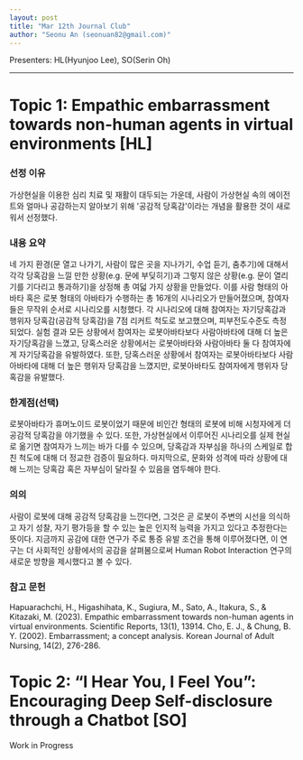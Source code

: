 ```yaml
---
layout: post
title: "Mar 12th Journal Club"
author: "Seonu An (seonuan82@gmail.com)"
---
```


Presenters: HL(Hyunjoo Lee), SO(Serin Oh) <br>

-----------------


# Topic 1: Empathic embarrassment towards non-human agents in virtual environments [HL]

### **선정 이유**

가상현실을 이용한 심리 치료 및 재활이 대두되는 가운데, 사람이 가상현실 속의 에이전트와 얼마나 공감하는지 알아보기 위해 '공감적 당혹감'이라는 개념을 활용한 것이 새로워서 선정했다.

### **내용 요약**

네 가지 환경(문 열고 나가기, 사람이 많은 곳을 지나가기, 수업 듣기, 춤추기)에 대해서 각각 당혹감을 느낄 만한 상황(e.g. 문에 부딪히기)과 그렇지 않은 상황(e.g. 문이 열리기를 기다리고 통과하기)을 상정해 총 여덟 가지 상황을 만들었다. 이를 사람 형태의 아바타 혹은 로봇 형태의 아바타가 수행하는 총 16개의 시나리오가 만들어졌으며, 참여자들은 무작위 순서로 시나리오를 시청했다. 각 시나리오에 대해 참여자는 자기당혹감과 행위자 당혹감(공감적 당혹감)을 7점 리커트 척도로 보고했으며, 피부전도수준도 측정되었다. 실험 결과 모든 상황에서 참여자는 로봇아바타보다 사람아바타에 대해 더 높은 자기당혹감을 느꼈고, 당혹스러운 상황에서는 로봇아바타와 사람아바타 둘 다 참여자에게 자기당혹감을 유발하였다. 또한, 당혹스러운 상황에서 참여자는 로봇아바타보다 사람아바타에 대해 더 높은 행위자 당혹감을 느꼈지만, 로봇아바타도 참여자에게 행위자 당혹감을 유발했다.

### **한계점(선택)**

로봇아바타가 휴머노이드 로봇이었기 때문에 비인간 형태의 로봇에 비해 시청자에게 더 공감적 당혹감을 야기했을 수 있다. 또한, 가상현실에서 이루어진 시나리오를 실제 현실로 옮기면 참여자가 느끼는 바가 다를 수 있으며, 당혹감과 자부심을 하나의 스케일로 합친 척도에 대해 더 정교한 검증이 필요하다. 마지막으로, 문화와 성격에 따라 상황에 대해 느끼는 당혹감 혹은 자부심이 달라질 수 있음을 염두해야 한다.

### **의의**

사람이 로봇에 대해 공감적 당혹감을 느낀다면, 그것은 곧 로봇이 주변의 시선을 의식하고 자기 성찰, 자기 평가등을 할 수 있는 높은 인지적 능력을 가지고 있다고 추정한다는 뜻이다. 지금까지 공감에 대한 연구가 주로 통증 유발 조건을 통해 이루어졌다면, 이 연구는 더 사회적인 상황에서의 공감을 살펴봄으로써 Human Robot Interaction 연구의 새로운 방향을 제시했다고 볼 수 있다.

### **참고 문헌**

Hapuarachchi, H., Higashihata, K., Sugiura, M., Sato, A., Itakura, S., & Kitazaki, M. (2023). Empathic embarrassment towards non-human agents in virtual environments. Scientific Reports, 13(1), 13914.
Cho, E. J., & Chung, B. Y. (2002). Embarrassment; a concept analysis. Korean Journal of Adult Nursing, 14(2), 276-286.



# Topic 2: “I Hear You, I Feel You”: Encouraging Deep Self-disclosure through a Chatbot [SO]

Work in Progress